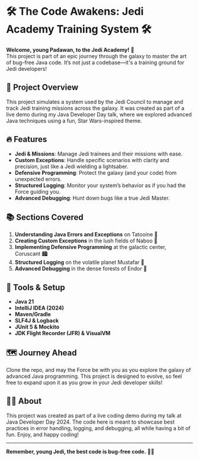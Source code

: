 # 🛠️ The Code Awakens: Jedi Academy Training System 🛠️

**Welcome, young Padawan, to the Jedi Academy!** 🌟  
This project is part of an epic journey through the galaxy to master the art of bug-free Java code. It’s not just a codebase—it's a training ground for Jedi developers!

## 🚀 Project Overview

This project simulates a system used by the Jedi Council to manage and track Jedi training missions across the galaxy. It was created as part of a live demo during my Java Developer Day talk, where we explored advanced Java techniques using a fun, Star Wars-inspired theme.

## 🔥 Features

- **Jedi & Missions**: Manage Jedi trainees and their missions with ease.
- **Custom Exceptions**: Handle specific scenarios with clarity and precision, just like a Jedi wielding a lightsaber.
- **Defensive Programming**: Protect the galaxy (and your code) from unexpected errors.
- **Structured Logging**: Monitor your system’s behavior as if you had the Force guiding you.
- **Advanced Debugging**: Hunt down bugs like a true Jedi Master.

## 📚 Sections Covered

1. **Understanding Java Errors and Exceptions** on Tatooine 🌵
2. **Creating Custom Exceptions** in the lush fields of Naboo 🌿
3. **Implementing Defensive Programming** at the galactic center, Coruscant 🏙️
4. **Structured Logging** on the volatile planet Mustafar 🌋
5. **Advanced Debugging** in the dense forests of Endor 🌲

## 🧰 Tools & Setup

- **Java 21**
- **IntelliJ IDEA (2024)**
- **Maven/Gradle**
- **SLF4J & Logback**
- **JUnit 5 & Mockito**
- **JDK Flight Recorder (JFR) & VisualVM**

## 🗺️ Journey Ahead

Clone the repo, and may the Force be with you as you explore the galaxy of advanced Java programming. This project is designed to evolve, so feel free to expand upon it as you grow in your Jedi developer skills!

## 👩‍💻 About

This project was created as part of a live coding demo during my talk at Java Developer Day 2024. The code here is meant to showcase best practices in error handling, logging, and debugging, all while having a bit of fun. Enjoy, and happy coding!

---

**Remember, young Jedi, the best code is bug-free code.** 🧘‍♂️
